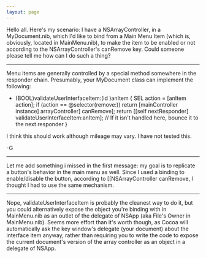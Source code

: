 ```yaml
---
layout: page
---
```



Hello all. Here's my scenario: I have a NSArrayController, in a MyDocument.nib, which I'd like to bind from a Main Menu Item (which is, obviously, located in MainMenu.nib), to make the item to be enabled or not according to the NSArrayController's canRemove key. Could someone please tell me how can I do such a thing?

----

Menu items are generally controlled by a special method somewhere in the responder chain.  Presumably, your MyDocument class can implement the following:

    
- (BOOL)validateUserInterfaceItem:(id <NSValidatedUserInterfaceItem>)anItem
{
	SEL action = [anItem action];
	if (action == @selector(remove:))
		return [mainController instance] arrayController] canRemove];
	return [[self nextResponder] validateUserInterfaceItem:anItem]; // If it isn't handled here, bounce it to the next responder
}


I think this should work although mileage may vary.  I have not tested this.

-G

----
Let me add something i missed in the first message: my goal is to replicate a button's behavior in the main menu as well. Since I used a binding to enable/disable the button, according to [[NSArrayController canRemove, I thought I had to use the same mechanism.

----
Nope, validateUserInterfaceItem is probably the cleanest way to do it, but you could alternatively expose the object you're binding with in MainMenu.nib as an outlet of the delegate of NSApp (aka File's Owner in MainMenu.nib).  Seems more effort than it's worth though, as Cocoa will automatically ask the key window's delegate (your document) about the interface item anyway, rather than requiring you to write the code to expose the current document's version of the array controller as an object in a delegate of NSApp.
